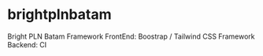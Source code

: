 # brightplnbatam

Bright PLN Batam
Framework FrontEnd: Boostrap / Tailwind CSS
Framework Backend: CI
